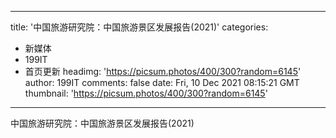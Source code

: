 
---
title: '中国旅游研究院：中国旅游景区发展报告(2021)'
categories: 
 - 新媒体
 - 199IT
 - 首页更新
headimg: 'https://picsum.photos/400/300?random=6145'
author: 199IT
comments: false
date: Fri, 10 Dec 2021 08:15:21 GMT
thumbnail: 'https://picsum.photos/400/300?random=6145'
---

<div>   
中国旅游研究院：中国旅游景区发展报告(2021)  
</div>
            